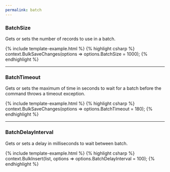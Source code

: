```yaml
---
permalink: batch
---
```


### BatchSize
Gets or sets the number of records to use in a batch.

{% include template-example.html %} 
{% highlight csharp %}
context.BulkSaveChanges(options => options.BatchSize = 1000);
{% endhighlight %}

---

### BatchTimeout
Gets or sets the maximum of time in seconds to wait for a batch before the command throws a timeout exception.

{% include template-example.html %} 
{% highlight csharp %}
context.BulkSaveChanges(options => options.BatchTimeout = 180);
{% endhighlight %}

---

### BatchDelayInterval
Gets or sets a delay in milliseconds to wait between batch.

{% include template-example.html %} 
{% highlight csharp %}
context.BulkInsert(list, options => options.BatchDelayInterval = 100);
{% endhighlight %}